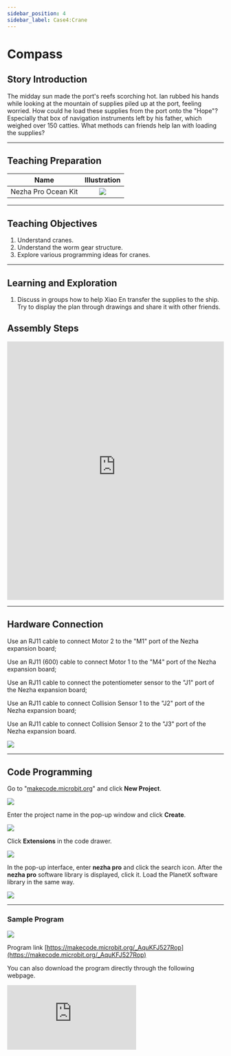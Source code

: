```yaml
---
sidebar_position: 4
sidebar_label: Case4:Crane
---
```


# Compass
## Story Introduction
The midday sun made the port's reefs scorching hot. Ian rubbed his hands while looking at the mountain of supplies piled up at the port, feeling worried. How could he load these supplies from the port onto the "Hope"? Especially that box of navigation instruments left by his father, which weighed over 150 catties. What methods can friends help Ian with loading the supplies?

---

## Teaching Preparation

| Name | Illustration |
| :----: | :--------------: |
| Nezha Pro Ocean Kit | ![](https://wiki-media-ef.oss-cn-hongkong.aliyuncs.com/docs/microbit/building-blocks/nezha-pro-ocean-kit/nezha-pro-ocean-kit-products-introduction-002.png.png) |

---
## Teaching Objectives
1. Understand cranes.
2. Understand the worm gear structure.
3. Explore various programming ideas for cranes.

---
## Learning and Exploration

1. Discuss in groups how to help Xiao En transfer the supplies to the ship. Try to display the plan through drawings and share it with other friends.


## Assembly Steps

<embed src="https://wiki-media-ef.oss-cn-hongkong.aliyuncs.com/docs/microbit/building-blocks/nezha-pro-ocean-kit/setup-diagram/case04/nezha-pro-ocean-kit-step-04-1.png.pdf" type="application/pdf" width="100%" height="600px" />

---
## Hardware Connection

Use an RJ11 cable to connect Motor 2 to the "M1" port of the Nezha expansion board;

Use an RJ11 (600) cable to connect Motor 1 to the "M4" port of the Nezha expansion board;

Use an RJ11 cable to connect the potentiometer sensor to the "J1" port of the Nezha expansion board;

Use an RJ11 cable to connect Collision Sensor 1 to the "J2" port of the Nezha expansion board;

Use an RJ11 cable to connect Collision Sensor 2 to the "J3" port of the Nezha expansion board.


![](https://wiki-media-ef.oss-cn-hongkong.aliyuncs.com/docs/microbit/building-blocks/nezha-pro-ocean-kit/setup-diagram/case03/nezha-pro-ocean-kit-step-03-3.png.png)

---
## Code Programming

Go to "[makecode.microbit.org](https://makecode.microbit.org)" and click **New Project**.

![](https://wiki-media-ef.oss-cn-hongkong.aliyuncs.com/docs/microbit/building-blocks/microbit-space-science-kit/images/microbit-space-science-kit-case01-07.png)

Enter the project name in the pop-up window and click **Create**.

![](https://wiki-media-ef.oss-cn-hongkong.aliyuncs.com/docs/microbit/building-blocks/microbit-space-science-kit/images/microbit-space-science-kit-case01-11.png)

Click **Extensions** in the code drawer.

![](https://wiki-media-ef.oss-cn-hongkong.aliyuncs.com/docs/microbit/building-blocks/microbit-space-science-kit/images/microbit-space-science-kit-case01-09.png)

In the pop-up interface, enter **nezha pro** and click the search icon. After the **nezha pro** software library is displayed, click it. Load the PlanetX software library in the same way.

![](https://wiki-media-ef.oss-cn-hongkong.aliyuncs.com/docs/microbit/building-blocks/microbit-space-science-kit/images/microbit-space-science-kit-case01-10.png)

---
### Sample Program

![](https://wiki-media-ef.oss-cn-hongkong.aliyuncs.com/docs/microbit/building-blocks/nezha-pro-ocean-kit/setup-diagram/case04/nezha-pro-ocean-kit-step-04-2.png.png)

Program link
[https://makecode.microbit.org/_AquKFJ527Rop](https://makecode.microbit.org/_AquKFJ527Rop)

You can also download the program directly through the following webpage.

<div
    style={{
        position: 'relative',
        paddingBottom: '60%',
        overflow: 'hidden',
    }}
>
    <iframe
        src="https://makecode.microbit.org/_AquKFJ527Rop"
        frameborder="0"
        sandbox="allow-popups allow-forms allow-scripts allow-same-origin"
        style={{
            position: 'absolute',
            width: '100%',
            height: '100%',
        }}
    />
</div>

---
### Download Program

Use a USB cable to connect the PC and micro:bit V2.

![](https://wiki-media-ef.oss-cn-hongkong.aliyuncs.com/docs/microbit/building-blocks/microbit-space-science-kit/images/microbit-space-science-kit-manual03.gif)

After successful connection, a drive named MICROBIT will be recognized on the computer.

![](https://wiki-media-ef.oss-cn-hongkong.aliyuncs.com/docs/microbit/building-blocks/microbit-space-science-kit/images/microbit-space-science-kit-manual06.png)

Click![](https://wiki-media-ef.oss-cn-hongkong.aliyuncs.com/docs/microbit/building-blocks/microbit-space-science-kit/images/microbit-space-science-kit-manual07.png)in the lower left corner and select**Connect Device**.

![](https://wiki-media-ef.oss-cn-hongkong.aliyuncs.com/docs/microbit/building-blocks/microbit-space-science-kit/images/microbit-space-science-kit-manual11.png)

Click![](https://wiki-media-ef.oss-cn-hongkong.aliyuncs.com/docs/microbit/building-blocks/microbit-space-science-kit/images/microbit-space-science-kit-manual08.png).

![](https://wiki-media-ef.oss-cn-hongkong.aliyuncs.com/docs/microbit/building-blocks/microbit-space-science-kit/images/microbit-space-science-kit-manual12.png)

Click![](https://wiki-media-ef.oss-cn-hongkong.aliyuncs.com/docs/microbit/building-blocks/microbit-space-science-kit/images/microbit-space-science-kit-manual09.png).

![](https://wiki-media-ef.oss-cn-hongkong.aliyuncs.com/docs/microbit/building-blocks/microbit-space-science-kit/images/microbit-space-science-kit-manual13.png)

In the pop-up window, select **BBC micro:bit CMSIS-DAP**, then select **Connect**. At this point, our micro:bit has been successfully connected.

![](https://wiki-media-ef.oss-cn-hongkong.aliyuncs.com/docs/microbit/building-blocks/microbit-space-science-kit/images/microbit-space-science-kit-manual14.png)

Click **Download Program**

![](https://wiki-media-ef.oss-cn-hongkong.aliyuncs.com/docs/microbit/building-blocks/microbit-space-science-kit/images/microbit-space-science-kit-manual10.png)

---
## Case Demonstration

When the feedback value of the potentiometer sensor is lower than 300, Motor 2 will start rotating at 100% speed;

When the feedback value is higher than 700, Motor 2 will start rotating at -100% speed;

If the value is between the two, Motor 2 will stop.

If the collision sensor at port "J2" is pressed, Motor 1 will start rotating at 100% speed;

If the collision sensor at port "J3" is pressed, Motor 1 will start rotating at -100% speed.

In other cases, Motor 1 will stop.


**Picture**

---
## Extended Knowledge

### Crane: Technological Evolution from Ancient to Modern Times
#### I. Origin of Ancient Lifting Tools (BCE — Middle Ages)

**Embryonic Forms Driven by Manpower and Animal Power**

1. Lever and pulley systems: In the 3rd century BCE, the ancient Greek scholar Archimedes put forward the lever principle. The ancient Egyptians used levers to transport pyramid stones; during the same period, the pulley (embryo of pulley block) appeared in China's Warring States Period, used for lifting water and transporting heavy objects.

2. Roman "Polyspaston" crane: In the 1st century CE, the Romans invented the multi-pulley crane (Polyspaston) driven by manpower or animal power, which lifted heavy objects through ropes and winches, often used in construction (such as the construction of the Colosseum).

**Material Structure and Power Limitations**

1. Lifting tools were mainly made of wood, with a load capacity usually not exceeding 10 tons. They relied on manpower or animal power for driving, with low efficiency and limited application scenarios.

#### II. Mechanized Breakthroughs in the Industrial Revolution (18th — 19th Centuries)

**Application of Steam Power**

1. The first steam crane: At the end of the 18th century, British engineer William Armstrong invented a fixed crane powered by steam, used for loading and unloading goods at ports, with a load capacity increased to over 20 tons.

2. Innovation in railways and ports: In the 1830s, steam-driven rail cranes became popular in British railway construction; in the 1850s, port steam cranes (such as "steam winches") realized large-scale cargo loading and unloading.

**Metal Structure and Rotating Design**

1. In the mid-19th century, steel replaced wood as the main material of cranes, greatly improving structural strength; in the 1870s, French engineers invented steam cranes that could rotate 360 degrees, expanding the operating range.

#### III. 20th Century: Specialization and Diversified Development

**Popularization of Internal Combustion Engine and Electric Drive**

1. Birth of mobile cranes: In the 1910s, the United States launched wheeled cranes driven by internal combustion engines (such as improved versions of "steam shovels"); in the 1920s, crawler cranes (such as modified Caterpillar bulldozers) were suitable for complex terrains.

2. Electric drive and tower cranes: In the 1930s, electric drive cranes became popular in factories and construction sites; in the 1950s, tower cranes (such as early models of Germany's Liebherr) became core equipment for high-rise building construction due to their adjustable height and large lifting capacity.

**Technical Segmentation and Load Breakthroughs**

1. Port-specific equipment: In the 1960s, container cranes (bridge cranes) appeared, with a single spreader load of over 30 tons, promoting a revolution in global maritime transportation efficiency.

2. Super-large cranes: In the 1980s, Germany's Liebherr launched the LR 13000 crawler crane, with a maximum lifting capacity exceeding 3,000 tons, used for wind power equipment and heavy industrial installation.

#### IV. Modern Cranes: Intelligence and Greenization (21st Century to Present)

1. Application of intelligent technologies
Equipped with sensors and automatic control systems to realize load monitoring and anti-sway control (such as Japan's Tadano intelligent cranes); some models support remote control or drone-assisted positioning.

2. New energy and environmental protection design
Electric cranes (such as those modified from BYD electric truck chassis) are popular in urban construction with zero emissions; hydrogen fuel cranes (such as the pilot project of France's Air Liquide) have entered the research and development stage.

3. Special equipment for extreme scenarios
Deep-sea engineering cranes (such as Singapore's SSCV Thialf) have a maximum lifting capacity of 14,000 tons, used for submarine pipeline laying; space cranes (such as NASA's "Perseverance" robotic arm) are applied in planetary exploration.

**Key Milestone Timeline**

| Period | Event |
| --- | --- |
| 3rd century BCE | The lever principle was applied in ancient Greece, and pulleys appeared in China |
| 1784 | William Armstrong invented the first steam crane |
| 1860 | Steel structure cranes replaced wooden structures |
| 1925 | Crawler cranes were first used in engineering construction |
| 1955 | Tower cranes became popular in high-rise buildings |
| 2010 | Intelligent control systems became standard in cranes |

From ancient levers to modern intelligent equipment, the development history of cranes is essentially the iteration history of power, materials, and control technologies, continuously promoting human engineering capabilities to challenge the limits.
